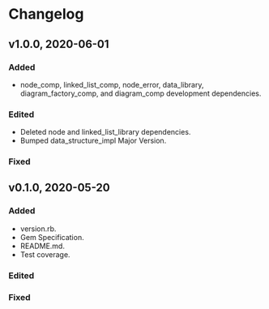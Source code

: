 # Changelog

## v1.0.0, 2020-06-01

### Added

- node_comp, linked_list_comp, node_error, data_library, diagram_factory_comp, 
and diagram_comp development dependencies.

### Edited

- Deleted node and linked_list_library dependencies.
- Bumped data_structure_impl Major Version.

### Fixed

## v0.1.0, 2020-05-20

### Added

- version.rb.
- Gem Specification.
- README.md.
- Test coverage.

### Edited

### Fixed
